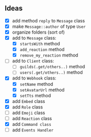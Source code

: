 ## Ideas

- [x] add method `reply` to `Message` class <br/>
- [x] make `Message::author` of type `User`<br/>
- [x] organize folders (sort of) <br/>
- [x] add to `Message` class: 
  - [x] `startsWith` method
  - [x] `add_reaction` method
  - [x] `remove_my_reaction` method
- [ ] add to `Client` class: 
  - [ ] `guilds(.get/others..)` method
  - [ ] `users(.get/others..)` method
- [x] add to `Webhook` class: 
  - [x] `setName` method
  - [x] `setAvatarUrl` method
  - [x] `setTts` method
- [x] add `Embed` class <br/>
- [x] add `Role` class <br/>
- [ ] add `Emoji` class <br/>
- [ ] add `Reaction` class <br/>
- [x] add `Command class` <br/>
- [ ] add `Events Handler` <br/>
